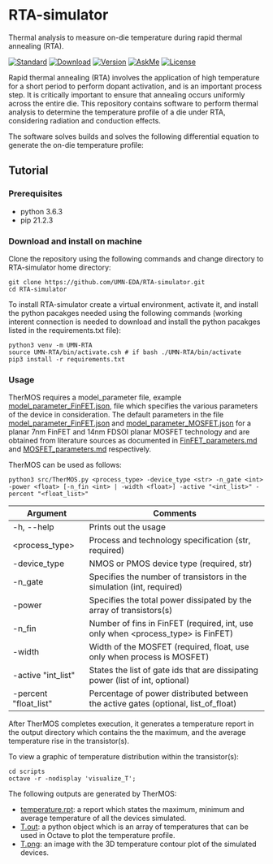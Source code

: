 # RTA-simulator
Thermal analysis to measure on-die temperature during rapid thermal annealing (RTA).

[![Standard](https://img.shields.io/badge/python-3.6-blue)](https://commons.wikimedia.org/wiki/File:Blue_Python_3.6_Shield_Badge.svg)
[![Download](https://img.shields.io/badge/Download-here-red)](https://github.com/UMN-EDA/RTA-simulator/archive/refs/heads/main.zip)
[![Version](https://img.shields.io/badge/version-1.0-green)](https://github.com/UMN-EDA/RTA-simulator)
[![AskMe](https://img.shields.io/badge/ask-me-yellow)](https://github.com/UMN-EDA/RTA-simulator/issues)
[![License](https://img.shields.io/badge/License-BSD%203--Clause-blue.svg)](https://opensource.org/licenses/BSD-3-Clause)

Rapid thermal annealing (RTA) involves the application of high temperature
for a short period to perform dopant activation, and is an important process
step. It is critically important to ensure that annealing occurs uniformly across
the entire die. This repository contains software to perform thermal analysis to determine the temperature profile of a die under RTA, considering radiation and conduction effects.

The software solves builds and solves the following differential equation to generate the on-die temperature profile:

## Tutorial

### Prerequisites
+ python 3.6.3
+ pip 21.2.3

### Download and install on machine
Clone the repository using the following commands and change directory to RTA-simulator home directory:

```
git clone https://github.com/UMN-EDA/RTA-simulator.git
cd RTA-simulator
```

To install RTA-simulator create a virtual environment, activate it, and install the python pacakges needed using the following commands (working interent connection is needed to download and install the python pacakges listed in the requirements.txt file):

```
python3 venv -m UMN-RTA
source UMN-RTA/bin/activate.csh # if bash ./UMN-RTA/bin/activate
pip3 install -r requirements.txt
```

### Usage
TherMOS requires a model_parameter file, example [model_parameter_FinFET.json](input/model_parameter_FinFET.json), file which specifies the various parameters of
the device in consideration. The default parameters in the file 
[model_parameter_FinFET.json](input/model_parameter_FinFET.json) and 
[model_parameter_MOSFET.json](input/model_parameter_MOSFET.json) for a planar 7nm FinFET and 14nm FDSOI planar MOSFET technology and are
obtained from literature sources as documented in [FinFET_parameters.md](doc/FinFET_parameters.md) and  [MOSFET_parameters.md](doc/MOSFET_parameters.md) respectively.

TherMOS can be used as follows:

`python3 src/TherMOS.py <process_type> -device_type <str> -n_gate <int>  -power <float> [-n_fin <int> | -width <float>] -active "<int_list>" -percent "<float_list>"`

| Argument              	| Comments                                                                             	|
|-----------------------	|--------------------------------------------------------------------------------------	|
| -h, --help            	| Prints out the usage                                                                 	|
| <process_type>        	| Process and technology specification (str, required)                                 	|
| -device_type <str>      | NMOS or PMOS device type (required, str)                                              |
| -n_gate <int>         	| Specifies the number of transistors in the simulation (int, required)                	|
| -power <float>        	| Specifies the total power dissipated by the array of transistors(s)                   	|
| -n_fin <int>          	| Number of fins in FinFET (required, int, use only when   <process_type> is FinFET)   	|
| -width <float>        	| Width of the MOSFET (required, float, use only when process is MOSFET)               	|
| -active    "int_list" 	| States the list of gate ids that are dissipating power (list of int,   optional)     	| 
| -percent "float_list" 	| Percentage of power distributed between the active gates (optional,   list_of_float) 	|



After TherMOS completes execution, it generates a temperature report in the
output directory which contains the the maximum, and the average temperature rise in
the transistor(s).

To view a graphic of temperature distribution within the transistor(s):

```
cd scripts
octave -r -nodisplay 'visualize_T';
```

The following outputs are generated by TherMOS:

- [temperature.rpt](output/temperature.rpt): a report which states the maximum, minimum and average
  temperature of all the devices simulated.
- [T.out](output/T.out): a python object which is an array of temperatures that can be used in
  Octave to plot the temperature profile.
- [T.png](output/T.png): an image with the 3D temperature contour plot of the simulated
  devices. 


